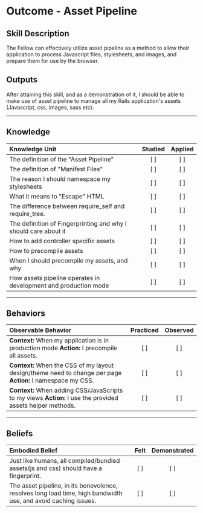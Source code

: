 # Outcome - Asset Pipeline

Skill Description
----------
The Fellow can effectively utilize asset pipeline as a method to allow their application to process Javascript files, stylesheets, and images, and prepare them for use by the browser.

Outputs
----------
After attaining this skill, and as a demonstration of it, I should be able to make use of asset pipeline to manage all my Rails application's assets (Javascript, css, images, sass etc). 

----------
## **Knowledge**


| Knowledge Unit   |      Studied      | Applied |
|:-------------|:------------------:|:--------:|
| The definition of the "Asset Pipeline" | [ ] | [ ]  |
| The definition of "Manifest Files" | [ ] | [ ]  |
| The reason I should namespace my stylesheets | [ ] | [ ]  |
| What it means to "Escape" HTML | [ ] | [ ]  |
| The difference between require_self and require_tree. | [ ] | [ ]  |
| The definition of Fingerprinting and why I should care about it | [ ] | [ ]  |
| How to add controller specific assets | [ ] | [ ]  |
| How to precompile assets | [ ] | [ ]  |
| When I should precompile my assets, and why | [ ] | [ ]  |
| How assets pipeline operates in development and production mode | [ ] | [ ]  |



----------


## **Behaviors**


| Observable Behavior   |      Practiced      | Observed |
|:-------------|:------------------:|:--------:|
| **Context:** When my application is in production mode **Action:** I precompile all assets. | [ ] | [ ]  |
| **Context:** When the CSS of my layout design/theme need to change per page **Action:** I namespace my CSS. | [ ] | [ ]  |
| **Context:** When adding CSS/JavaScripts to my views **Action:** I use the provided assets helper methods. | [ ] | [ ]  |



----------


## **Beliefs**


| Embodied Belief   |      Felt      | Demonstrated |
|:-------------|:------------------:|:--------:|
| Just like humans, all compiled/bundled assets(js and css) should have a fingerprint. | [ ] | [ ]  |
| The asset pipeline, in its benevolence, resolves long load time, high bandwidth use, and avoid caching issues. | [ ] | [ ]  |
